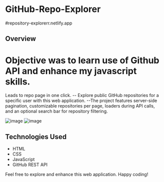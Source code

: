 # GitHub-Repo-Explorer 
#repository-explorerr.netlify.app

## Overview
# Objective was to learn use of Github API and enhance my javascript skills. 
Leads to repo page in one click. -- 
Explore public GitHub repositories for a specific user with this web application. 
--The project features server-side pagination, customizable repositories per page, loaders during API calls, and an optional search bar for repository filtering.

![image](https://github.com/user-attachments/assets/ee817079-2a23-4364-a8dd-a862e92bab16)
![image](https://github.com/user-attachments/assets/d30b75c3-21a6-49f1-bb6b-1a54250afcdc)

## Technologies Used

- HTML
- CSS
- JavaScript
- GitHub REST API



Feel free to explore and enhance this web application. Happy coding!
